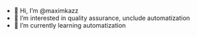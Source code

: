 - 👋 Hi, I’m @maximkazz
- 👀 I’m interested in quality assurance, unclude automatization 
- 🌱 I’m currently learning automatization


<!---
maximkazz/maximkazz is a ✨ special ✨ repository because its `README.md` (this file) appears on your GitHub profile.
You can click the Preview link to take a look at your changes.
--->
